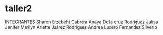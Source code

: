 # taller2
INTEGRANTES
Sharon Erzebeht Cabrera Anaya
De la cruz Rodriguez Julisa Jenifer
Marilyn Arlette Juárez Rodríguez
Andrea Lucero Fernandez Silverio
